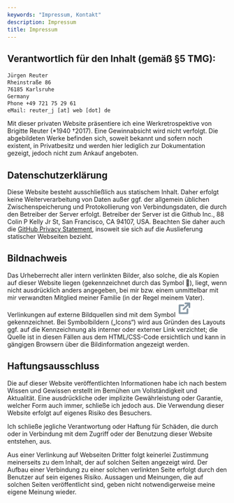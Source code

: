 ```yaml
---
keywords: "Impressum, Kontakt"
description: Impressum
title: Impressum
---
```


## Verantwortlich für den Inhalt (gemäß §5 TMG):

    Jürgen Reuter
    Rheinstraße 86
    76185 Karlsruhe
    Germany
    Phone +49 721 75 29 61
    eMail: reuter_j [at] web [dot] de

Mit dieser privaten Website präsentiere ich eine Werkretrospektive von
<span class="name">Brigitte Reuter</span> (*1940 †2017).  Eine
Gewinnabsicht wird nicht verfolgt.  Die abgebildeten Werke befinden
sich, soweit bekannt und sofern noch existent, in Privatbesitz und
werden hier lediglich zur Dokumentation gezeigt, jedoch nicht zum
Ankauf angeboten.

## Datenschutzerklärung

Diese Website besteht ausschließlich aus statischem Inhalt.  Daher
erfolgt keine Weiterverarbeitung von Daten außer ggf. der allgemein
üblichen Zwischenspeicherung und Protokollierung von Verbindungsdaten,
die durch den Betreiber der Server erfolgt.  Betreiber der Server ist
die Github Inc., 88 Colin P Kelly Jr St, San Francisco, CA 94107, USA.
Beachten Sie daher auch die [GitHub Privacy
Statement](https://help.github.com/en/github/site-policy/github-privacy-statement),
insoweit sie sich auf die Auslieferung statischer Webseiten bezieht.

## Bildnachweis

Das Urheberrecht aller intern verlinkten Bilder, also solche, die als
Kopien auf dieser Website liegen (gekennzeichnet durch das Symbol 🔗),
liegt, wenn nicht ausdrücklich anders angegeben, bei mir bzw.  einem
unmittelbar mit mir verwandten Mitglied meiner Familie (in der Regel
meinem Vater).  Verlinkungen auf externe Bildquellen sind mit dem
Symbol <img src="../images/external-link.svg" alt="Symbol für externen
Link"/> gekennzeichnet.  Bei Symbolbildern („Icons“) wird aus Gründen
des Layouts ggf. auf die Kennzeichnung als interner oder externer Link
verzichtet; die Quelle ist in diesen Fällen aus dem HTML/CSS-Code
ersichtlich und kann in gängigen Browsern über die Bildinformation
angezeigt werden.

## Haftungsausschluss

Die auf dieser Website veröffentlichten Informationen habe ich nach
bestem Wissen und Gewissen erstellt im Bemühen um Vollständigkeit und
Aktualität.  Eine ausdrückliche oder implizite Gewährleistung oder
Garantie, welcher Form auch immer, schließe ich jedoch aus.  Die
Verwendung dieser Website erfolgt auf eigenes Risiko des Besuchers.

Ich schließe jegliche Verantwortung oder Haftung für Schäden, die
durch oder in Verbindung mit dem Zugriff oder der Benutzung dieser
Website entstehen, aus.

Aus einer Verlinkung auf Webseiten Dritter folgt keinerlei Zustimmung
meinerseits zu dem Inhalt, der auf solchen Seiten angezeigt wird.  Der
Aufbau einer Verbindung zu einer solchen verlinkten Seite erfolgt
durch den Benutzer auf sein eigenes Risiko.  Aussagen und Meinungen,
die auf solchen Seiten veröffentlicht sind, geben nicht
notwendigerweise meine eigene Meinung wieder.
